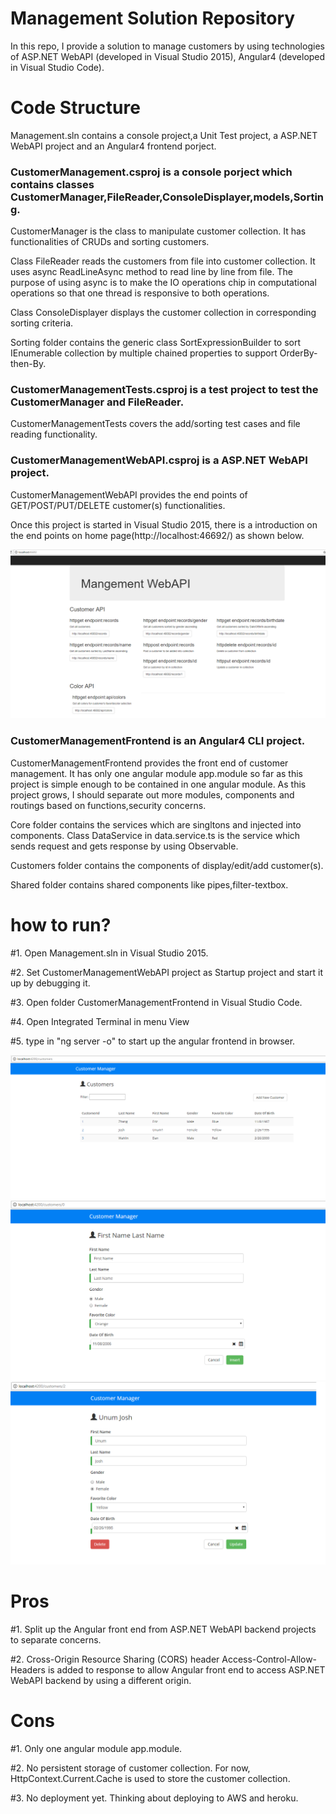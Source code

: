 # Management Solution Repository
In this repo, I provide a solution to manage customers by using technologies of ASP.NET WebAPI (developed in Visual Studio 2015), Angular4 (developed in Visual Studio Code).

# Code Structure
Management.sln contains a console project,a Unit Test project, a ASP.NET WebAPI project and an Angular4 frontend porject.

### CustomerManagement.csproj is a console porject which contains classes CustomerManager,FileReader,ConsoleDisplayer,models,Sorting.
CustomerManager is the class to manipulate customer collection. It has functionalities of CRUDs and sorting customers.

Class FileReader reads the customers from file into customer collection. It uses async ReadLineAsync method to read line by line from file. The purpose of using async is to make the IO operations chip in computational operations so that one thread is responsive to both operations.

Class ConsoleDisplayer displays the customer collection in corresponding sorting criteria.

Sorting folder contains the generic class SortExpressionBuilder to sort IEnumerable collection by multiple chained properties to support OrderBy-then-By.

### CustomerManagementTests.csproj is a test project to test the CustomerManager and FileReader. 
CustomerManagementTests covers the add/sorting test cases and file reading functionality.

### CustomerManagementWebAPI.csproj is a ASP.NET WebAPI project.
CustomerManagementWebAPI provides the end points of GET/POST/PUT/DELETE customer(s) functionalities. 

Once this project is started in Visual Studio 2015, there is a introduction on the end points on home page(http://localhost:46692/) as shown below.

![WebAPI home screenshot](./github/WebAPI_home.png)

### CustomerManagementFrontend is an Angular4 CLI project.
CustomerManagementFrontend provides the front end of customer management. It has only one angular module app.module so far as this project is simple enough to be contained in one angular module. As this project grows, I should separate out more modules, components and routings based on functions,security concerns.

Core folder contains the services which are singltons and injected into components. Class DataService in data.service.ts is the service which sends request and gets response by using Observable.

Customers folder contains the components of display/edit/add customer(s).

Shared folder contains shared components like pipes,filter-textbox.

# how to run?
#1. Open Management.sln in Visual Studio 2015.

#2. Set CustomerManagementWebAPI project as Startup project and start it up by debugging it.

#3. Open folder CustomerManagementFrontend in Visual Studio Code.

#4. Open Integrated Terminal in menu View

#5. type in "ng server -o" to start up the angular frontend in browser.

![all customers](./github/customers.png)
![add customer](./github/newcustomer.png)
![edit customer](./github/editcustomer.png)

# Pros
#1. Split up the Angular front end from ASP.NET WebAPI backend projects to separate concerns.

#2. Cross-Origin Resource Sharing (CORS) header Access-Control-Allow-Headers is added to response to allow Angular front end to access ASP.NET WebAPI backend by using a different origin.


# Cons
#1. Only one angular module app.module.

#2. No persistent storage of customer collection. For now, HttpContext.Current.Cache is used to store the customer collection.

#3. No deployment yet. Thinking about deploying to AWS and heroku.





